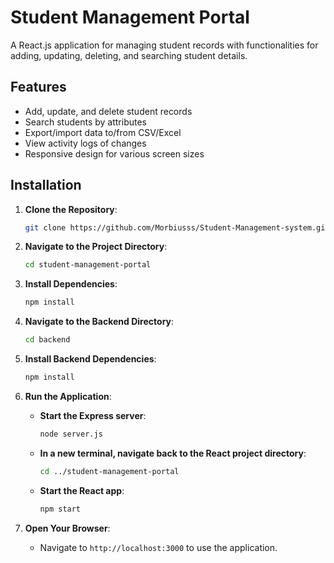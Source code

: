 # Student Management Portal

A React.js application for managing student records with functionalities for adding, updating, deleting, and searching student details.

## Features
- Add, update, and delete student records
- Search students by attributes
- Export/import data to/from CSV/Excel
- View activity logs of changes
- Responsive design for various screen sizes

## Installation

1. **Clone the Repository**:
    ```bash
    git clone https://github.com/Morbiusss/Student-Management-system.git
    ```

2. **Navigate to the Project Directory**:
    ```bash
    cd student-management-portal
    ```

3. **Install Dependencies**:
    ```bash
    npm install
    ```

4. **Navigate to the Backend Directory**:
    ```bash
    cd backend
    ```

5. **Install Backend Dependencies**:
    ```bash
    npm install
    ```

6. **Run the Application**:
   - **Start the Express server**:
     ```bash
     node server.js
     ```
   - **In a new terminal, navigate back to the React project directory**:
     ```bash
     cd ../student-management-portal
     ```
   - **Start the React app**:
     ```bash
     npm start
     ```

7. **Open Your Browser**:
    - Navigate to `http://localhost:3000` to use the application.


